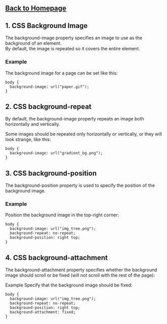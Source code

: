 ## [Back to Homepage](https://pengchen11.github.io/reading-notes/readme.md)

## 1. CSS Background Image
The background-image property specifies an image to use as the background of an element.  
By default, the image is repeated so it covers the entire element.
   ### Example
The background image for a page can be set like this: 
```
body {
  background-image: url("paper.gif");
}
```
## 2. CSS background-repeat
By default, the background-image property repeats an image both horizontally and vertically.

Some images should be repeated only horizontally or vertically, or they will look strange, like this:
```
body {
  background-image: url("gradient_bg.png");
}
```

## 3. CSS background-position
The background-position property is used to specify the position of the background image.
### Example
Position the background image in the top-right corner: 
```
body {
  background-image: url("img_tree.png");
  background-repeat: no-repeat;
  background-position: right top;
}
```

## 4. CSS background-attachment
The background-attachment property specifies whether the background image should scroll or be fixed (will not scroll with the rest of the page):

Example
Specify that the background image should be fixed:
```
body {
  background-image: url("img_tree.png");
  background-repeat: no-repeat;
  background-position: right top;
  background-attachment: fixed;
}
```
